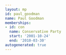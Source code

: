 ```yaml
---
layout: mp
id: paul_goodman
name: Paul Goodman
memberships:
- id: con
  name: Conservative Party
  start: '2001-10-24'
  end: '2010-03-30'
autogenerated: true
---
```

